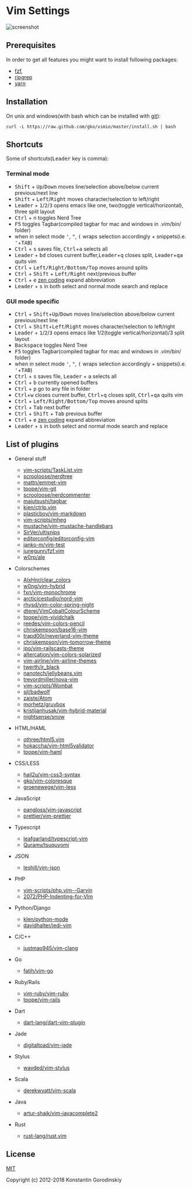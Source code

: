 # Vim Settings

![screenshot](https://raw.github.com/gko/vimio/master/screenshot.png)

## Prerequisites

In order to get all features you might want to install following packages:
 - [fzf](https://github.com/junegunn/fzf),
 - [ripgrep](https://github.com/BurntSushi/ripgrep)
 - [yarn](https://yarnpkg.com/en/)

## Installation

On unix and windows(with bash which can be installed with [git](http://msysgit.github.io/)):

    curl -L https://raw.github.com/gko/vimio/master/install.sh | bash

## Shortcuts

Some of shortcuts(<kbd>Leader</kbd> key is comma):

### Terminal mode

 * <kbd>Shift</kbd> + <kbd>Up</kbd>/<kbd>Down</kbd> moves line/selection above/below current previous/next line
 * <kbd>Shift</kbd> + <kbd>Left</kbd>/<kbd>Right</kbd> moves character/selection to left/right
 * <kbd>Leader</kbd> + <kbd>1</kbd>/<kbd>2</kbd>/<kbd>3</kbd> opens emacs like one, two(toggle vertical/horizontal), three split layout
 * <kbd>Ctrl</kbd> + <kbd>n</kbd> toggles Nerd Tree
 * <kbd>F5</kbd> toggles Tagbar(compiled tagbar for mac and windows in .vim/bin/ folder)
 * when in select mode <kbd>'</kbd>, <kbd>"</kbd>, <kbd>(</kbd> wraps selection accordingly + snippets(i.e. <kbd>'</kbd>+<kbd>TAB</kbd>)
 * <kbd>Ctrl</kbd> + <kbd>s</kbd> saves file, <kbd>Ctrl</kbd>+<kbd>a</kbd> selects all
 * <kbd>Leader</kbd> + <kbd>bd</kbd> closes current buffer,<kbd>Leader</kbd>+<kbd>q</kbd> closes split, <kbd>Leader</kbd>+<kbd>qa</kbd> quits vim
 * <kbd>Ctrl</kbd> + <kbd>Left/Right/Bottom/Top</kbd> moves around splits
 * <kbd>Ctrl</kbd> + <kbd>Shift</kbd> + <kbd>Left/Right</kbd> next/previous buffer
 * <kbd>Ctrl</kbd> + <kbd>e</kbd> [zen coding](https://github.com/mattn/zencoding-vim) expand abbreviation
 * <kbd>Leader</kbd> + <kbd>s</kbd> in both select and normal mode search and replace

### GUI mode specific

 * <kbd>Ctrl</kbd> + <kbd>Shift</kbd>+<kbd>Up</kbd>/<kbd>Down</kbd> moves line/selection above/below current previous/next line
 * <kbd>Ctrl</kbd> + <kbd>Shift</kbd>+<kbd>Left</kbd>/<kbd>Right</kbd> moves character/selection to left/right
 * <kbd>Leader</kbd> + <kbd>1</kbd>/<kbd>2</kbd>/<kbd>3</kbd> opens emacs like 1/2(toggle vertical/horizontal)/3 split layout
 * <kbd>Backspace</kbd> toggles Nerd Tree
 * <kbd>F5</kbd> toggles Tagbar(compiled tagbar for mac and windows in .vim/bin/ folder)
 * when in select mode <kbd>'</kbd>, <kbd>"</kbd>, <kbd>(</kbd> wraps selection accordingly + snippets(i.e. <kbd>'</kbd>+<kbd>TAB</kbd>)
 * <kbd>Ctrl</kbd> + <kbd>s</kbd> saves file, <kbd>Leader</kbd> + <kbd>a</kbd> selects all
 * <kbd>Ctrl</kbd> + <kbd>b</kbd> currently opened buffers
 * <kbd>Ctrl</kbd> + <kbd>p</kbd> go to any file in folder
 * <kbd>Ctrl</kbd>+<kbd>w</kbd> closes current buffer, <kbd>Ctrl</kbd>+<kbd>q</kbd> closes split, <kbd>Ctrl</kbd>+<kbd>qa</kbd> quits vim
 * <kbd>Ctrl</kbd> + <kbd>Left/Right/Bottom/Top</kbd> moves around splits
 * <kbd>Ctrl</kbd> + <kbd>Tab</kbd> next buffer
 * <kbd>Ctrl</kbd> + <kbd>Shift</kbd> + <kbd>Tab</kbd> previous buffer
 * <kbd>Ctrl</kbd> + <kbd>e</kbd> [zen coding](https://github.com/mattn/zencoding-vim) expand abbreviation
 * <kbd>Leader</kbd> + <kbd>s</kbd> in both select and normal mode search and replace

## List of plugins

 * General stuff
   * [vim-scripts/TaskList.vim](https://github.com/vim-scripts/TaskList.vim)
   * [scrooloose/nerdtree](https://github.com/scrooloose/nerdtree)
   * [mattn/emmet-vim](https://github.com/mattn/emmet-vim)
   * [tpope/vim-git](https://github.com/tpope/vim-git)
   * [scrooloose/nerdcommenter](https://github.com/scrooloose/nerdcommenter)
   * [majutsushi/tagbar](https://github.com/majutsushi/tagbar)
   * [kien/ctrlp.vim](https://github.com/kien/ctrlp.vim)
   * [plasticboy/vim-markdown](https://github.com/plasticboy/vim-markdown)
   * [vim-scripts/mheg](https://github.com/vim-scripts/mheg)
   * [mustache/vim-mustache-handlebars](https://github.com/mustache/vim-mustache-handlebars)
   * [SirVer/ultisnips](https://github.com/SirVer/ultisnips)
   * [editorconfig/editorconfig-vim](https://github.com/editorconfig/editorconfig-vim)
   * [janko-m/vim-test](https://github.com/janko-m/vim-test)
   * [junegunn/fzf.vim](https://github.com/junegunn/fzf.vim)
   * [w0rp/ale](https://github.com/w0rp/ale)

 * Colorschemes
   * [AlxHnr/clear_colors](https://github.com/AlxHnr/clear_colors)
   * [w0ng/vim-hybrid](https://github.com/w0ng/vim-hybrid)
   * [fxn/vim-monochrome](https://github.com/fxn/vim-monochrome)
   * [arcticicestudio/nord-vim](https://github.com/arcticicestudio/nord-vim)
   * [rhysd/vim-color-spring-night](https://github.com/rhysd/vim-color-spring-night)
   * [dterei/VimCobaltColourScheme](https://github.com/dterei/VimCobaltColourScheme)
   * [tpope/vim-vividchalk](https://github.com/tpope/vim-vividchalk)
   * [reedes/vim-colors-pencil](https://github.com/reedes/vim-colors-pencil)
   * [chriskempson/base16-vim](https://github.com/chriskempson/base16-vim)
   * [trapd00r/neverland-vim-theme](https://github.com/trapd00r/neverland-vim-theme)
   * [chriskempson/vim-tomorrow-theme](https://github.com/chriskempson/vim-tomorrow-theme)
   * [jpo/vim-railscasts-theme](https://github.com/jpo/vim-railscasts-theme)
   * [altercation/vim-colors-solarized](https://github.com/altercation/vim-colors-solarized)
   * [vim-airline/vim-airline-themes](https://github.com/vim-airline/vim-airline-themes)
   * [twerth/ir_black](https://github.com/twerth/ir_black)
   * [nanotech/jellybeans.vim](https://github.com/nanotech/jellybeans.vim)
   * [trevordmiller/nova-vim](https://github.com/trevordmiller/nova-vim)
   * [vim-scripts/Wombat](https://github.com/vim-scripts/Wombat)
   * [sjl/badwolf](https://github.com/sjl/badwolf)
   * [zaiste/Atom](https://github.com/zaiste/Atom)
   * [morhetz/gruvbox](https://github.com/morhetz/gruvbox)
   * [kristijanhusak/vim-hybrid-material](https://github.com/kristijanhusak/vim-hybrid-material)
   * [nightsense/snow](https://github.com/nightsense/snow)

 * HTML/HAML
   * [othree/html5.vim](https://github.com/othree/html5.vim)
   * [hokaccha/vim-html5validator](https://github.com/hokaccha/vim-html5validator)
   * [tpope/vim-haml](https://github.com/tpope/vim-haml)

 * CSS/LESS
   * [hail2u/vim-css3-syntax](https://github.com/hail2u/vim-css3-syntax)
   * [gko/vim-coloresque](https://github.com/gko/vim-coloresque)
   * [groenewege/vim-less](https://github.com/groenewege/vim-less)

 * JavaScript
   * [pangloss/vim-javascript](https://github.com/pangloss/vim-javascript)
   * [prettier/vim-prettier](https://github.com/prettier/vim-prettier)

 * Typescript
   * [leafgarland/typescript-vim](https://github.com/leafgarland/typescript-vim)
   * [Quramy/tsuquyomi](https://github.com/Quramy/tsuquyomi)

 * JSON
   * [leshill/vim-json](https://github.com/leshill/vim-json)

 * PHP
   * [vim-scripts/php.vim--Garvin](https://github.com/vim-scripts/php.vim--Garvin)
   * [2072/PHP-Indenting-for-VIm](https://github.com/2072/PHP-Indenting-for-VIm)

 * Python/Django
   * [klen/python-mode](https://github.com/klen/python-mode)
   * [davidhalter/jedi-vim](https://github.com/davidhalter/jedi-vim)

 * C/C++
   * [justmao945/vim-clang](https://github.com/justmao945/vim-clang)

 * Go
   * [fatih/vim-go](https://github.com/fatih/vim-go)

 * Ruby/Rails
   * [vim-ruby/vim-ruby](https://github.com/vim-ruby/vim-ruby)
   * [tpope/vim-rails](https://github.com/tpope/vim-rails)

 * Dart
   * [dart-lang/dart-vim-plugin](https://github.com/dart-lang/dart-vim-plugin)

 * Jade
   * [digitaltoad/vim-jade](https://github.com/digitaltoad/vim-jade)

 * Stylus
   * [wavded/vim-stylus](https://github.com/wavded/vim-stylus)

 * Scala
   * [derekwyatt/vim-scala](https://github.com/derekwyatt/vim-scala)

 * Java
   * [artur-shaik/vim-javacomplete2](https://github.com/artur-shaik/vim-javacomplete2)

 * Rust
   * [rust-lang/rust.vim](https://github.com/rust-lang/rust.vim)

## License

[MIT](http://opensource.org/licenses/MIT)

Copyright (c) 2012-2018 Konstantin Gorodinskiy
